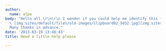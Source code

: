 ```yaml
---
author:
  name: alpa
body: "Hello all.\r\n\r\n I wonder if you could help me identify this font  [img:sites/default/files/old-images/Clipboard01_3576.jpg]
  \ [img:sites/default/files/old-images/Clipboard02_5032.jpg][img:sites/default/files/old-images/Clipboard014_3654.jpg][img:sites/default/files/old-images/ggg_6019.jpg]
  Many thanks in advance."
date: '2013-03-19 13:48:43'
title: Need a little help please

---
```

